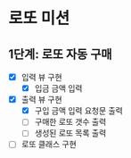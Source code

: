 # 로또 미션
## 1단계: 로또 자동 구매
- [x] 입력 뷰 구현
  - [x] 입금 금액 입력
- [x] 출력 뷰 구현
  - [x] 구입 금액 입력 요청문 출력
  - [ ] 구매한 로또 갯수 출력
  - [ ] 생성된 로또 목록 출력
- [ ] 로또 클래스 구현
